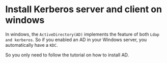 # Install Kerberos server and client on windows

In windows, the `ActiveDirectory(AD)` implements the feature of both `Ldap and kerberos`. So if you enabled an AD in your
Windows server, you automatically have a `KDC`.

So you only need to follow the tutorial on how to install AD.